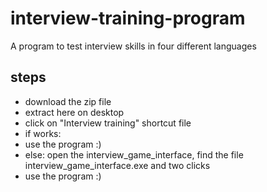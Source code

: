 # interview-training-program
A program to test interview skills in four different languages

## steps
 - download the zip file
 - extract here on desktop
 - click on "Interview training" shortcut file
 - if works:
 - use the program :)
 - else: open the interview_game_interface, find the file interview_game_interface.exe and two clicks
 - use the program :)
